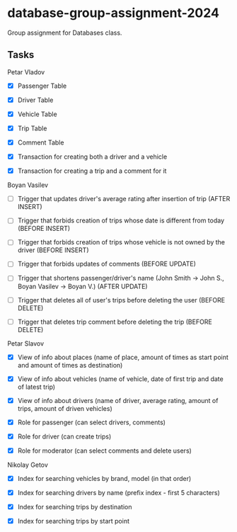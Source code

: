 # database-group-assignment-2024

Group assignment for Databases class.



## Tasks

Petar Vladov

- [X] Passenger Table

- [X] Driver Table

- [X] Vehicle Table

- [X] Trip Table

- [X] Comment Table

- [X] Transaction for creating both a driver and a vehicle

- [X] Transaction for creating a trip and a comment for it

Boyan Vasilev

- [ ] Trigger that updates driver's average rating after insertion of trip (AFTER INSERT)

- [ ] Trigger that forbids creation of trips whose date is different from today (BEFORE INSERT)

- [ ] Trigger that forbids creation of trips whose vehicle is not owned by the driver (BEFORE INSERT)

- [ ] Trigger that forbids updates of comments (BEFORE UPDATE)

- [ ] Trigger that shortens passenger/driver's name (John Smith -> John S., Boyan Vasilev -> Boyan V.) (AFTER UPDATE)

- [ ] Trigger that deletes all of user's trips before deleting the user (BEFORE DELETE)

- [ ] Trigger that deletes trip comment before deleting the trip (BEFORE DELETE)

Petar Slavov

- [X] View of info about places (name of place, amount of times as start point and amount of times as destination)

- [X] View of info about vehicles (name of vehicle, date of first trip and date of latest trip)

- [X] View of info about drivers (name of driver, average rating, amount of trips, amount of driven vehicles)

- [X] Role for passenger (can select drivers, comments)

- [X] Role for driver (can create trips)

- [X] Role for moderator (can select comments and delete users)

Nikolay Getov

- [X] Index for searching vehicles by brand, model (in that order)

- [X] Index for searching drivers by name (prefix index - first 5 characters)

- [X] Index for searching trips by destination

- [X] Index for searching trips by start point
